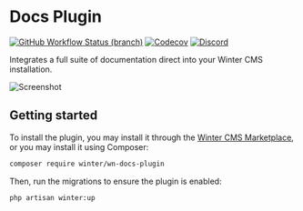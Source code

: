 # Docs Plugin

[![GitHub Workflow Status (branch)](https://img.shields.io/github/workflow/status/wintercms/wn-docs-plugin/Tests/main?label=tests&style=flat-square)](https://github.com/wintercms/wn-docs-plugin/actions)
[![Codecov](https://img.shields.io/codecov/c/github/wintercms/wn-docs-plugin?style=flat-square)](https://codecov.io/gh/wintercms/wn-docs-plugin)
[![Discord](https://img.shields.io/discord/816852513684193281?label=discord&style=flat-square)](https://discord.gg/D5MFSPH6Ux)

Integrates a full suite of documentation direct into your Winter CMS installation.

![Screenshot](./.github/screenshot.png?raw=true)

## Getting started

To install the plugin, you may install it through the [Winter CMS Marketplace](https://github.com/wintercms/wn-docs-plugin), or you may install it using Composer:

```bash
composer require winter/wn-docs-plugin
```

Then, run the migrations to ensure the plugin is enabled:

```bash
php artisan winter:up
```
